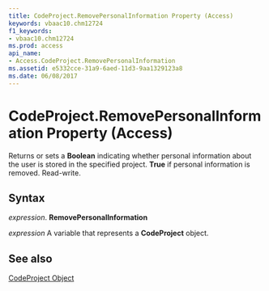 ```yaml
---
title: CodeProject.RemovePersonalInformation Property (Access)
keywords: vbaac10.chm12724
f1_keywords:
- vbaac10.chm12724
ms.prod: access
api_name:
- Access.CodeProject.RemovePersonalInformation
ms.assetid: e5332cce-31a9-6aed-11d3-9aa1329123a8
ms.date: 06/08/2017
---
```



# CodeProject.RemovePersonalInformation Property (Access)

Returns or sets a  **Boolean** indicating whether personal information about the user is stored in the specified project. **True** if personal information is removed. Read-write.


## Syntax

 _expression_. **RemovePersonalInformation**

 _expression_ A variable that represents a **CodeProject** object.


## See also


[CodeProject Object](Access.CodeProject.md)

